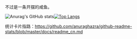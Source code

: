 不过是一条开摆的咸鱼。

![Anurag's GitHub stats](https://github-readme-stats.vercel.app/api?username=404NotFound0229&show_icons=true&theme=synthwave)[![Top Langs](https://github-readme-stats.vercel.app/api/top-langs/?username=anuraghazra)](https://github.com/anuraghazra/github-readme-stats)

统计卡片指路：https://github.com/anuraghazra/github-readme-stats/blob/master/docs/readme_cn.md

<!---
404NotFound0229/404NotFound0229 is a ✨ special ✨ repository because its `README.md` (this file) appears on your GitHub profile.
You can click the Preview link to take a look at your changes.
--->
